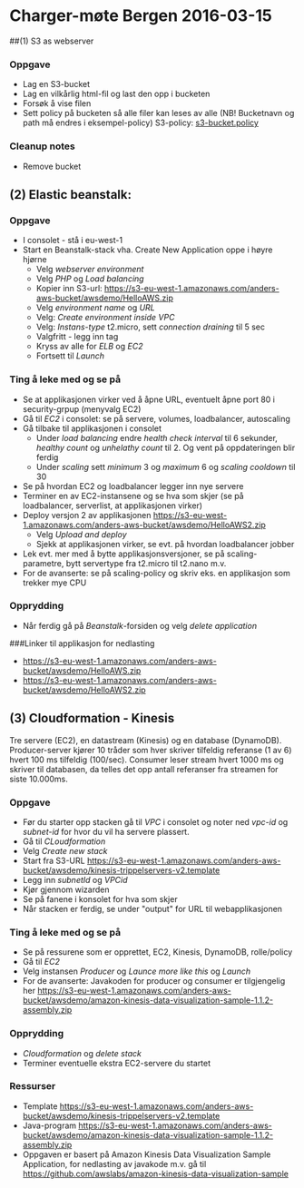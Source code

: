 # Charger-møte Bergen 2016-03-15

##(1) S3 as webserver

### Oppgave
* Lag en S3-bucket
* Lag en vilkårlig html-fil og last den opp i bucketen
* Forsøk å vise filen
* Sett policy på bucketen så alle filer kan leses av alle (NB! Bucketnavn og path må endres i eksempel-policy)
S3-policy: [s3-bucket.policy](https://github.com/abjoerne/aws-tutorials/blob/master/s3-bucket.policy)
### Cleanup notes
* Remove bucket

## (2) Elastic beanstalk:
### Oppgave
* I consolet - stå i eu-west-1
* Start en Beanstalk-stack vha. Create New Application oppe i høyre hjørne
  * Velg *webserver environment*
  * Velg *PHP* og *Load balancing*
  * Kopier inn S3-url: https://s3-eu-west-1.amazonaws.com/anders-aws-bucket/awsdemo/HelloAWS.zip
  * Velg *environment name* og *URL*
  * Velg: *Create environment inside VPC*
  * Velg: *Instans-type* t2.micro, sett *connection draining* til 5 sec
  * Valgfritt - legg inn tag
  * Kryss av alle for *ELB* og *EC2*
  * Fortsett til *Launch*

### Ting å leke med og se på
* Se at applikasjonen virker ved å åpne URL, eventuelt åpne port 80 i security-grpup (menyvalg EC2)
* Gå til *EC2* i consolet: se på servere, volumes, loadbalancer, autoscaling
* Gå tilbake til applikasjonen i consolet
  * Under *load balancing* endre *health check interval* til 6 sekunder, *healthy count* og *unhelathy count* til 2. Og vent på oppdateringen blir ferdig
  * Under *scaling* sett *minimum* 3 og *maximum* 6 og *scaling cooldown* til 30
* Se på hvordan EC2 og loadbalancer legger inn nye servere
* Terminer en av EC2-instansene og se hva som skjer (se på loadbalancer, serverlist, at applikasjonen virker)
* Deploy versjon 2 av applikasjonen https://s3-eu-west-1.amazonaws.com/anders-aws-bucket/awsdemo/HelloAWS2.zip
  * Velg *Upload and deploy*
  * Sjekk at applikasjonen virker, se evt. på hvordan loadbalancer jobber
* Lek evt. mer med å bytte applikasjonsversjoner, se på scaling-parametre, bytt servertype fra t2.micro til t2.nano m.v.
* For de avanserte: se på scaling-policy og skriv eks. en applikasjon som trekker mye CPU

### Opprydding
* Når ferdig gå på *Beanstalk*-forsiden og velg *delete application*
  
###Linker til applikasjon for nedlasting
* https://s3-eu-west-1.amazonaws.com/anders-aws-bucket/awsdemo/HelloAWS.zip
* https://s3-eu-west-1.amazonaws.com/anders-aws-bucket/awsdemo/HelloAWS2.zip

## (3) Cloudformation - Kinesis

Tre servere (EC2), en datastream (Kinesis) og en database (DynamoDB). Producer-server kjører 10 tråder som hver skriver tilfeldig referanse (1 av 6) hvert 100 ms tilfeldig (100/sec). Consumer leser stream hvert 1000 ms og skriver til databasen, da telles det opp antall referanser fra streamen for siste 10.000ms. 

### Oppgave
* Før du starter opp stacken gå til *VPC* i consolet og noter ned *vpc-id* og *subnet-id* for hvor du vil ha servere plassert.  
* Gå til *CLoudformation*
 * Velg *Create new stack* 
 * Start fra S3-URL https://s3-eu-west-1.amazonaws.com/anders-aws-bucket/awsdemo/kinesis-trippelservers-v2.template
 * Legg inn *subnetId* og *VPCid*
 * Kjør gjennom wizarden
 * Se på fanene i konsolet for hva som skjer
* Når stacken er ferdig, se under "output" for URL til webapplikasjonen
 
### Ting å leke med og se på
* Se på ressurene som er opprettet, EC2, Kinesis, DynamoDB, rolle/policy
* Gå til *EC2*
 * Velg instansen *Producer* og *Launce more like this* og *Launch*
* For de avanserte: Javakoden for producer og consumer er tilgjengelig her https://s3-eu-west-1.amazonaws.com/anders-aws-bucket/awsdemo/amazon-kinesis-data-visualization-sample-1.1.2-assembly.zip

### Opprydding
* *Cloudformation* og *delete stack*
* Terminer eventuelle ekstra EC2-servere du startet

### Ressurser
* Template https://s3-eu-west-1.amazonaws.com/anders-aws-bucket/awsdemo/kinesis-trippelservers-v2.template
* Java-program https://s3-eu-west-1.amazonaws.com/anders-aws-bucket/awsdemo/amazon-kinesis-data-visualization-sample-1.1.2-assembly.zip
* Oppgaven er basert på Amazon Kinesis Data Visualization Sample Application, for nedlasting av javakode m.v. gå til https://github.com/awslabs/amazon-kinesis-data-visualization-sample


